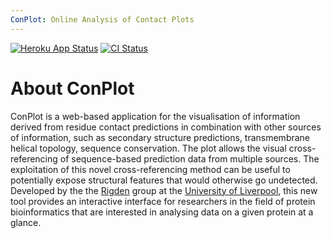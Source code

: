 ```yaml
---
ConPlot: Online Analysis of Contact Plots
---
```

[![Heroku App Status](http://heroku-shields.herokuapp.com/random-cheesecake)](https://random-cheesecake.herokuapp.com)
[![CI Status](https://travis-ci.com/rigdenlab/conplot.svg?branch=master)](https://travis-ci.com/rigdenlab/conplot)

About ConPlot
=============

ConPlot is a web-based application for the visualisation of information
derived from residue contact predictions in combination with other
sources of information, such as secondary structure predictions,
transmembrane helical topology, sequence conservation. The plot allows
the visual cross-referencing of sequence-based prediction data from
multiple sources. The exploitation of this novel cross-referencing
method can be useful to potentially expose structural features that
would otherwise go undetected. Developed by the the
[Rigden](https://github.com/rigdenlab) group at the [University of
Liverpool](https://www.liverpool.ac.uk/), this new tool provides an
interactive interface for researchers in the field of protein
bioinformatics that are interested in analysing data on a given protein
at a glance.
